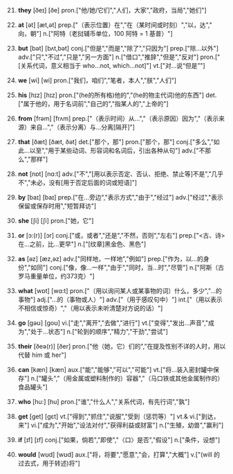 21. **they**
[ðeɪ]  [ðe]
pron.["他/她/它们","人们，大家","政府，当局","她们"]  

22. **at**
[ət]  [æt,ət]
prep.["（表示位置）在","在（某时间或时刻）","以，达"," 向，朝"]  n.["阿特（老挝辅币单位，100 阿特 = 1 基普）"]  

23. **but**
[bət]  [bʌt,bət]
conj.["但是","而是","除了","只因为"]  prep.["除…以外"]  adv.["只","不过","只是","另一方面"]  n.["借口","推辞","但是","反对"]  pron.["[关系代词，意义相当于 who…not, which…not]"]  vt.["对…说“但是”"]  

24. **we**
[wi]  [wi]
pron.["我们，咱们","笔者，本人","朕","人们"]  

25. **his**
[hɪz]  [hɪz]
pron.["(he的所有格)他的","(he的物主代词)他的东西"]  det.["属于他的，用于名词前","自己的","指某人的","上帝的"]  

26. **from**
[frəm]  [frʌm]
prep.["（表示时间）从…","（表示原因）因为","（表示来源）来自…","（表示分离）与…分离[隔开]"]  

27. **that**
[ðæt]  [ðæt, ðət]
det.["那个，那"]  pron.["那个，那"]  conj.["多么","如此…以至","用于某些动词、形容词和名词后，引出各种从句"]  adv.["不那么","那样"]  

28. **not**
[nɒt]  [nɑ:t]
adv.["不","[用以表示否定、否认、拒绝、禁止等]不是","几乎不","未必，没有[用于否定后面的词或短语]"]  

29. **by**
[baɪ]  [baɪ]
prep.["在…旁边","表示方式","由于","经过"]  adv.["经过","表示保留或保存时用","短暂拜访"]  

30. **she**
[ʃi]  [ʃi]
pron.["她，它"]  

31. **or**
[ɔ:(r)]  [ɔr]
conj.["或，或者","还是","不然，否则","左右"]  prep.["<古、诗>在…之前，比…更早"]  n.["[纹章]黑金色、黑色"]  

32. **as**
[əz]  [æz,əz]
adv.["同样地，一样地","例如"]  prep.["作为，以…的身份","如同"]  conj.["像，像…一样","由于","同时，当…时","尽管"]  n.["阿斯（古罗马重量单位，约373克）"]  

33. **what**
[wɒt]  [wɑ:t]
pron.["（用以询问某人或某事物的词）什么，多少","…的事物"]  adj.["…的（事物或人）"]  adv.["（用于感叹句中）"]  int.["（用以表示不相信或惊奇）","（用以表示未听清楚对方说的话）"]  

34. **go**
[gəʊ]  [goʊ]
vi.["走","离开","去做","进行"]  vt.["变得","发出…声音","成为","处于…状态"]  n.["轮到的顺序","精力","干劲","尝试"]  

35. **their**
[ðeə(r)]  [ðer]
pron.["他（她，它）们的","在提及性别不详的人时，用以代替 him 或 her"]  

36. **can**
[kæn]  [kæn]
aux.["能","能够","可以","可能"]  vt.["将…装入密封罐中保存"]  n.["罐头","（用金属或塑料制作的）容器","（马口铁或其他金属制作的）食品罐头"]  

37. **who**
[hu:]  [hu]
pron.["谁","什么人","关系代词，有先行词","孰"]  

38. **get**
[ɡet]  [ɡɛt]
vt.["得到","抓住","说服","受到（惩罚等）"]  vt.& vi.["到达，来"]  vi.["成为","开始","设法对付","获得利益或财富"]  n.["生殖，幼兽","赢利"]  

39. **if**
[ɪf]  [ɪf]
conj.["如果，倘若","即使","〈口〉是否","假设"]  n.["条件，设想"]  

40. **would**
[wʊd]  [wʊd]
aux.["将，将要","愿意","会，打算","大概"]  v.["(will 的过去式，用于转述)将"]  

